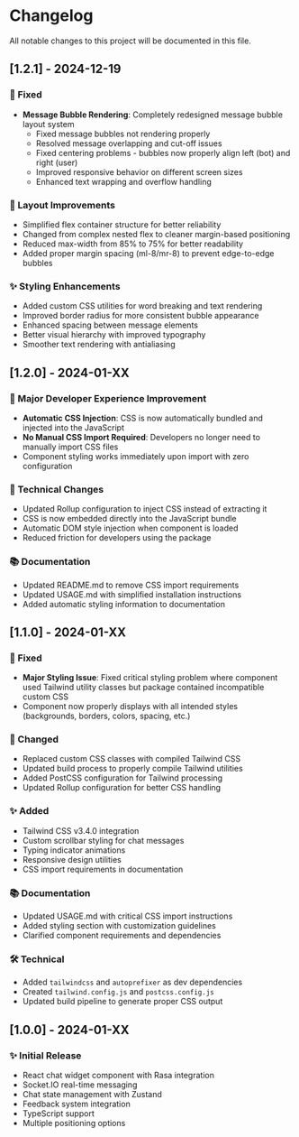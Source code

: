 # Changelog

All notable changes to this project will be documented in this file.

## [1.2.1] - 2024-12-19

### 🐛 Fixed
- **Message Bubble Rendering**: Completely redesigned message bubble layout system
  - Fixed message bubbles not rendering properly
  - Resolved message overlapping and cut-off issues  
  - Fixed centering problems - bubbles now properly align left (bot) and right (user)
  - Improved responsive behavior on different screen sizes
  - Enhanced text wrapping and overflow handling

### 🎨 Layout Improvements
- Simplified flex container structure for better reliability
- Changed from complex nested flex to cleaner margin-based positioning
- Reduced max-width from 85% to 75% for better readability
- Added proper margin spacing (ml-8/mr-8) to prevent edge-to-edge bubbles

### ✨ Styling Enhancements
- Added custom CSS utilities for word breaking and text rendering
- Improved border radius for more consistent bubble appearance
- Enhanced spacing between message elements
- Better visual hierarchy with improved typography
- Smoother text rendering with antialiasing

## [1.2.0] - 2024-01-XX

### 🚀 Major Developer Experience Improvement
- **Automatic CSS Injection**: CSS is now automatically bundled and injected into the JavaScript
- **No Manual CSS Import Required**: Developers no longer need to manually import CSS files
- Component styling works immediately upon import with zero configuration

### 🔧 Technical Changes
- Updated Rollup configuration to inject CSS instead of extracting it
- CSS is now embedded directly into the JavaScript bundle
- Automatic DOM style injection when component is loaded
- Reduced friction for developers using the package

### 📚 Documentation
- Updated README.md to remove CSS import requirements
- Updated USAGE.md with simplified installation instructions
- Added automatic styling information to documentation

## [1.1.0] - 2024-01-XX

### 🎨 Fixed
- **Major Styling Issue**: Fixed critical styling problem where component used Tailwind utility classes but package contained incompatible custom CSS
- Component now properly displays with all intended styles (backgrounds, borders, colors, spacing, etc.)

### 🔧 Changed
- Replaced custom CSS classes with compiled Tailwind CSS
- Updated build process to properly compile Tailwind utilities
- Added PostCSS configuration for Tailwind processing
- Updated Rollup configuration for better CSS handling

### ✨ Added
- Tailwind CSS v3.4.0 integration
- Custom scrollbar styling for chat messages
- Typing indicator animations
- Responsive design utilities
- CSS import requirements in documentation

### 📚 Documentation
- Updated USAGE.md with critical CSS import instructions
- Added styling section with customization guidelines
- Clarified component requirements and dependencies

### 🛠️ Technical
- Added `tailwindcss` and `autoprefixer` as dev dependencies
- Created `tailwind.config.js` and `postcss.config.js` 
- Updated build pipeline to generate proper CSS output

## [1.0.0] - 2024-01-XX

### ✨ Initial Release
- React chat widget component with Rasa integration
- Socket.IO real-time messaging
- Chat state management with Zustand
- Feedback system integration
- TypeScript support
- Multiple positioning options 